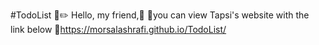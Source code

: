 #TodoList 📒✏️ Hello, my friend,🙂 📍you can view Tapsi's website with the link below 🔗https://morsalashrafi.github.io/TodoList/

